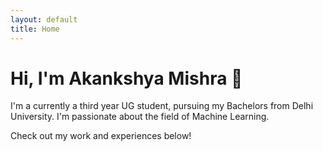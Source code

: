 ```yaml
---
layout: default
title: Home
---
```


# Hi, I'm Akankshya Mishra 👋

I'm a currently a third year UG student, pursuing my Bachelors from Delhi University. I'm passionate about the field of Machine Learning.

Check out my work and experiences below!
